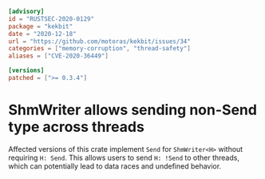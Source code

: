 ```toml
[advisory]
id = "RUSTSEC-2020-0129"
package = "kekbit"
date = "2020-12-18"
url = "https://github.com/motoras/kekbit/issues/34"
categories = ["memory-corruption", "thread-safety"]
aliases = ["CVE-2020-36449"]

[versions]
patched = [">= 0.3.4"]
```

# ShmWriter allows sending non-Send type across threads

Affected versions of this crate implement `Send` for `ShmWriter<H>` without requiring `H: Send`. This allows users to send `H: !Send` to other threads, which can potentially lead to data races and undefined behavior.
